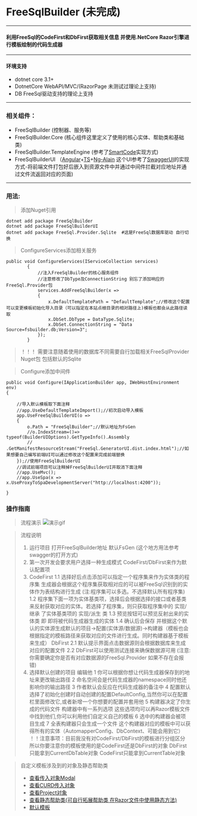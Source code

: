 # FreeSqlBuilder (未完成)
---
#### 利用FreeSql的CodeFirst和DbFirst获取相关信息 并使用.NetCore Razor引擎进行模板绘制的代码生成器
---
#### 环境支持
- dotnet core 3.1+
- DotnetCore WebAPI/MVC/(RazorPage 未测试过理论上支持)
- DB FreeSql驱动支持的理论上支持
---
### 相关组件：
- FreeSqlBuilder (控制器、服务等)
- FreeSqlBuilder.Core (核心组件这里定义了使用的核心实体、帮助类和基础类)
- FreeSqlBuilder.TemplateEngine (参考了[SmartCode](https://github.com/dotnetcore/SmartCode)实现方式)
- FreeSqlBuilderUI （[Angular](https://angular.cn/)+[TS](https://www.tslang.cn/docs/home.html)+[Ng-Alain](https://ng-alain.com/theme/getting-started/zh) 这个UI参考了[SwaggerUI](https://github.com/domaindrivendev/Swashbuckle)的实现方式-将前端文件打包好后嵌入到资源文件中并通过中间件拦截对应地址并通过文件流返回对应的页面)
---
### 用法:
> 添加Nuget引用
```
dotnet add package FreeSqlBuilder
dotnet add package FreeSqlBuilderUI
dotnet add package FreeSql.Provider.Sqlite  #这是FreeSql数据库驱动 自行切换
```


> ConfigureServices添加相关服务

``` CSharp
public void ConfigureServices(IServiceCollection services)
        {
            //注入FreeSqlBuilder的核心服务组件 
            //注意修改了DbType及ConnectionString 别忘了添加响应的FreeSql.Provider包
            services.AddFreeSqlBuilder(x =>
            {
                x.DefaultTemplatePath = "DefaultTemplate";//修改这个配置可以变更模板初始化导入目录（可以指定在本站点根目录的相对路径上)模板也都会从此路径读取
                x.DbSet.DbType = DataType.Sqlite;
                x.DbSet.ConnectionString = "Data Source=fsbuilder.db;Version=3";
            });
        }

```
> ！！！ 需要注意随着使用的数据库不同需要自行加载相关FreeSqlProvider Nuget包 包括默认的Sqlite

> Configure添加中间件

``` CSharp
public void Configure(IApplicationBuilder app, IWebHostEnvironment env)
{

    //导入默认模板取下面注释
    //app.UseDefaultTemplateImport();//初次启动导入模板
    app.UseFreeSqlBuilderUI(o =>
    {
        o.Path = "FreeSqlBuilder";//默认地址为FsGen
        //o.IndexStream=()=> typeof(BuilderUIOptions).GetTypeInfo().Assembly
        //    .GetManifestResourceStream("FreeSql.GeneratorUI.dist.index.html");//如果想要自己编写前端UI可以通过修改这个配置来完成前端替换
    });//使用FreeSqlBuilderUI
    //调试前端项目可以注释掉FreeSqlBuilderUI并取消下面注释
    //app.UseMvc();
    //app.UseSpa(x => x.UseProxyToSpaDevelopmentServer("http://localhost:4200"));

}

```

### 操作指南
> 流程演示
![演示gif](./doc/screen/work.gif)


> 流程说明
> 1. 运行项目 打开FreeSqlBuilder地址 默认FsGen (这个地方用法参考swagger的打开方式)
> 2. 第一次开发会要求用户选择一种生成模式 CodeFirst/DbFirst来作为默认配置项
> 3. CodeFirst
 1.1 选择好后点击添加可以指定一个程序集来作为实体类的程序集 生成器会根据这个程序集获取相对应的可以被FreeSql识别到的实体作为表结构进行生成 (注:程序集可以多选。不选择默认所有程序集)
> 1.2 程序集下面一项为实体基类项，选择后会根据选择的接口或者基类来反射获取对应的实体。若选择了程序集，则只获取程序集中的 实现/继承 了实体基类项的 实现/派生 类
> 1.3 预览按钮可以预览反射出来的实体类 即 即将被代码生成器生成的实体
> 1.4 确认后会保存 并根据这个默认的实体源生成默认的项目->配置(实体源/数据源)->构建器（模板也会根据指定的模板路径来获取对应的文件进行生成。同时构建器基于模板来生成）
> DbFirst
 2.1 默认提示界面点击数据源则会根据数据库来生成对应的配置文件
 2.2 DbFirst可以使用测试连接来确保数据源可用 (注意:你需要确定你是否有对应数据源的FreeSql.Provider 如果不存在会报错) 
> 4. 选择默认创建的项目 编辑他
> 1 你可以根据你想让代码生成器保存到的地址来更改输出路径
> 2 命名空间会是代码生成器的namespace同时他还影响你的输出路径
> 3 作者默认会反应在代码生成器的备注中
> 4 配置默认选择了初始化创建时自动创建的配置DefaultConfig,当然你可以在配置栏里面修改它,或者新增一个你想要的配置并套用他
> 5 构建器决定了你生成的代码文件 构建器中有一系列选项 这些选项均可以再Razor模板文件中找到他们,你可以利用他们自定义自己的模板
> 6 选中的构建器会被项目生成
> 7 全表构建器只会生成一个文件 这个构建器对应的模板中可以获得所有的实体（AutomapperConfig、DbContext、可能会用到它）
> ！！注意事项：目前我没有对CodeFirst/DbFirst的模板进行分组区分 所以你要注意你的模板使用的是CodeFirst还是DbFirst的对象 DbFirst只能拿到CurrentDbTable对象 CodeFirst只能拿到CurrentTable对象


> 自定义模板涉及到的对象及静态帮助类
> - [查看传入对象Modal](https://github.com/movingsam/FreeSqlBuilder/blob/master/src/FreeSqlBuilder/FreeSqlBuilder.TemplateEngine/BuildTask.cs)
> - [查看CURD传入对象](https://github.com/movingsam/FreeSqlBuilder/blob/master/src/FreeSqlBuilder/FreeSqlBuilder.TemplateEngine/CurdTask.cs)
> - [查看Project对象](https://github.com/movingsam/FreeSqlBuilder/blob/master/src/FreeSqlBuilder/FreeSqlBuilder.Core/Project.cs)
> - [查看静态帮助类(可自行拓展帮助类 在Razor文件中使用静态方法)](https://github.com/movingsam/FreeSqlBuilder/blob/master/src/FreeSqlBuilder/FreeSqlBuilder.TemplateEngine/Utilities)
> - [默认模板](https://github.com/movingsam/FreeSqlBuilder/tree/master/src/FreeSqlBuilder/FreeSqlBuilder/RazorTemplate)





